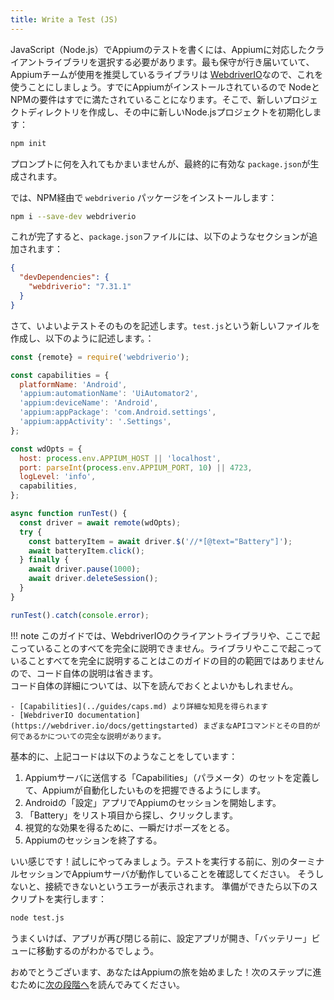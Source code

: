 ```yaml
---
title: Write a Test (JS)
---
```


<!-- To write an Appium test in JavaScript (Node.js), we need to choose an Appium-compatible client
library. The best-maintained library and the one the Appium team recommends using is
[WebdriverIO](https://webdriver.io), so let's use that. Since we already have Appium installed we
know our Node and NPM requirements are already satisfied. So just create a new project directory
somewhere on your computer and then initialize a new Node.js project in it: -->

JavaScript（Node.js）でAppiumのテストを書くには、Appiumに対応したクライアントライブラリを選択する必要があります。最も保守が行き届いていて、Appiumチームが使用を推奨しているライブラリは [WebdriverIO](https://webdriver.io)なので、これを使うことにしましょう。すでにAppiumがインストールされているので NodeとNPMの要件はすでに満たされていることになります。そこで、新しいプロジェクトディレクトリを作成し、その中に新しいNode.jsプロジェクトを初期化します：

```bash
npm init
```

<!-- It doesn't really matter what you put in the prompts, just so long as you end up with a valid
`package.json`. -->

プロンプトに何を入れてもかまいませんが、最終的に有効な `package.json`が生成されます。

<!-- Now, install the `webdriverio` package via NPM: -->
では、NPM経由で `webdriverio` パッケージをインストールします：

```bash
npm i --save-dev webdriverio
```

<!-- Once this is done, your `package.json` file should include a section like the following: -->
これが完了すると、`package.json`ファイルには、以下のようなセクションが追加されます：

```json
{
  "devDependencies": {
    "webdriverio": "7.31.1"
  }
}
```

<!-- Now it's time to type up the test itself. Create a new file called `test.js` with the following
contents: -->

さて、いよいよテストそのものを記述します。`test.js`という新しいファイルを作成し、以下のように記述します。：

```js
const {remote} = require('webdriverio');

const capabilities = {
  platformName: 'Android',
  'appium:automationName': 'UiAutomator2',
  'appium:deviceName': 'Android',
  'appium:appPackage': 'com.Android.settings',
  'appium:appActivity': '.Settings',
};

const wdOpts = {
  host: process.env.APPIUM_HOST || 'localhost',
  port: parseInt(process.env.APPIUM_PORT, 10) || 4723,
  logLevel: 'info',
  capabilities,
};

async function runTest() {
  const driver = await remote(wdOpts);
  try {
    const batteryItem = await driver.$('//*[@text="Battery"]');
    await batteryItem.click();
  } finally {
    await driver.pause(1000);
    await driver.deleteSession();
  }
}

runTest().catch(console.error);
```

<!-- !!! note -->

<!-- It's not within the scope of this guide to give a complete run-down on the WebdriverIO client
    library or everything that's happening here, so we'll leave the code itself unexplained in
    detail for now. You may want to read up particularly on Appium
    [Capabilities](../guides/caps.md) in addition to familiarizing yourself with the excellent
    [WebdriverIO documentation](https://webdriver.io/docs/gettingstarted) for a fuller explanation
    of the various API commands you see and what their purpose is. -->

!!! note
    このガイドでは、WebdriverIOのクライアントライブラリや、ここで起こっていることのすべてを完全に説明できません。ライブラリやここで起こっていることすべてを完全に説明することはこのガイドの目的の範囲ではありませんので、コード自体の説明は省きます。  
    コード自体の詳細については、以下を読んでおくとよいかもしれません。
    
    - [Capabilities](../guides/caps.md) より詳細な知見を得られます
    - [WebdriverIO documentation](https://webdriver.io/docs/gettingstarted) まざまなAPIコマンドとその目的が何であるかについての完全な説明があります。

<!-- Basically, this code is doing the following: -->
基本的に、上記コードは以下のようなことをしています：

<!-- 1. Defining a set of "Capabilities" (parameters) to send to the Appium server so Appium knows whatkind of thing you want to automate.
1. Starting an Appium session on the built-in Android settings app.
1. Finding the "Battery" list item and clicking it.
1. Pausing for a moment purely for visual effect.
1. Ending the Appium session. -->

1. Appiumサーバに送信する「Capabilities」（パラメータ）のセットを定義して、Appiumが自動化したいものを把握できるようにします。
1. Androidの「設定」アプリでAppiumのセッションを開始します。
1. 「Battery」をリスト項目から探し、クリックします。
1. 視覚的な効果を得るために、一瞬だけポーズをとる。
1. Appiumのセッションを終了する。

<!-- That's it! Let's give it a try. Before you run the test, make sure that you have an Appium server running in another terminal session, otherwise you'll get an error about not being able to connect to one. Then, you can execute the script: -->

いい感じです！試しにやってみましょう。テストを実行する前に、別のターミナルセッションでAppiumサーバが動作していることを確認してください。
そうしないと、接続できないというエラーが表示されます。
準備ができたら以下のスクリプトを実行します：

```bash
node test.js
```

<!-- If all goes well, you'll see the Settings app open up and navigate to the "Battery" view before the app closes again.

Congratulations, you've started your Appium journey! Read on for some next steps to explore. -->

うまくいけば、アプリが再び閉じる前に、設定アプリが開き、「バッテリー」ビューに移動するのがわかるでしょう。

おめでとうございます、あなたはAppiumの旅を始めました！次のステップに進むために[次の段階へ](next-steps.md)を読んでみてください。

